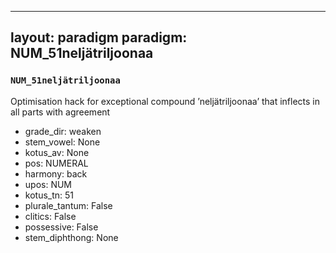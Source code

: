
---
layout: paradigm
paradigm: NUM_51neljätriljoonaa
---
### ` NUM_51neljätriljoonaa `

Optimisation hack for exceptional compound ’neljätriljoonaa’ that inflects in all parts with agreement
* grade_dir: weaken
* stem_vowel: None
* kotus_av: None
* pos: NUMERAL
* harmony: back
* upos: NUM
* kotus_tn: 51
* plurale_tantum: False
* clitics: False
* possessive: False
* stem_diphthong: None

